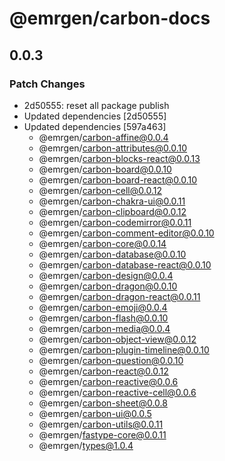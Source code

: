 # @emrgen/carbon-docs

## 0.0.3

### Patch Changes

- 2d50555: reset all package publish
- Updated dependencies [2d50555]
- Updated dependencies [597a463]
  - @emrgen/carbon-affine@0.0.4
  - @emrgen/carbon-attributes@0.0.10
  - @emrgen/carbon-blocks-react@0.0.13
  - @emrgen/carbon-board@0.0.10
  - @emrgen/carbon-board-react@0.0.10
  - @emrgen/carbon-cell@0.0.12
  - @emrgen/carbon-chakra-ui@0.0.11
  - @emrgen/carbon-clipboard@0.0.12
  - @emrgen/carbon-codemirror@0.0.11
  - @emrgen/carbon-comment-editor@0.0.10
  - @emrgen/carbon-core@0.0.14
  - @emrgen/carbon-database@0.0.10
  - @emrgen/carbon-database-react@0.0.10
  - @emrgen/carbon-design@0.0.4
  - @emrgen/carbon-dragon@0.0.10
  - @emrgen/carbon-dragon-react@0.0.11
  - @emrgen/carbon-emoji@0.0.4
  - @emrgen/carbon-flash@0.0.10
  - @emrgen/carbon-media@0.0.4
  - @emrgen/carbon-object-view@0.0.12
  - @emrgen/carbon-plugin-timeline@0.0.10
  - @emrgen/carbon-question@0.0.10
  - @emrgen/carbon-react@0.0.12
  - @emrgen/carbon-reactive@0.0.6
  - @emrgen/carbon-reactive-cell@0.0.6
  - @emrgen/carbon-sheet@0.0.8
  - @emrgen/carbon-ui@0.0.5
  - @emrgen/carbon-utils@0.0.11
  - @emrgen/fastype-core@0.0.11
  - @emrgen/types@1.0.4
